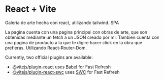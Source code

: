 # React + Vite

Galeria de arte hecha con react, utilizando tailwind. SPA

La pagina cuenta con una pagina principal con obras de arte, que son obtenidas mediante un fetch a un JSON creado por mi.
Tambien cuenta con una pagina de producto a la que te digire hacer click en la obra que prefieras. Utilizando React-Router-Dom.


Currently, two official plugins are available:

- [@vitejs/plugin-react](https://github.com/vitejs/vite-plugin-react/blob/main/packages/plugin-react/README.md) uses [Babel](https://babeljs.io/) for Fast Refresh
- [@vitejs/plugin-react-swc](https://github.com/vitejs/vite-plugin-react-swc) uses [SWC](https://swc.rs/) for Fast Refresh
